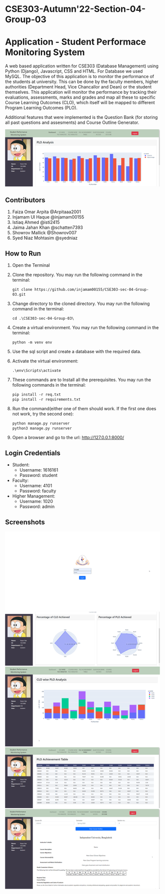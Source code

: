 # CSE303-Autumn'22-Section-04-Group-03

# Application - Student Performace Monitoring System
A web based application written for CSE303 (Database Management) using Python (Django), Javascript, CSS and HTML. For Database we used MySQL. The objective of this application is to monitor the performance of the students at university. This can be done by the faculty members, higher authorities (Department Head, Vice Chancallor and Dean) or the student themselves. This application will monitor the performance by tracking their evaluations, assessments, marks and grades and map all these to specific Course Learning Outcomes (CLO), which itself will be mapped to different Program Learning Outcomes (PLO).

Additional features that were implemented is the Question Bank (for storing all past questions and assesments) and Course Outline Generator.

![Screenshot (002)](images/output1.png)

## Contributors

1.	Faiza Omar Arpita @Arpitaaa2001
2.	Injamam Ul Haque @injamam00155
3.	Istiaq Ahmed  @isti2415
4.	Jaima Jahan Khan @schatten7393
5.	Showrov Mallick @Showrov007
6.	Syed Niaz Mohtasim @syedniaz

<!-- ## Dependencies
* Python
* Django
* Pandas
* Numpy
* Plotly
* Wheel
* MySQL -->

## How to Run
1.  Open the Terminal
2.	Clone the repository. 
    You may run the following command in the terminal:
        
        git clone https://github.com/injamam00155/CSE303-sec-04-Group-03.git

3.	Change directory to the cloned directory.
    You may run the following command in the terminal:

        cd .\CSE303-sec-04-Group-03\ 

4.	Create a virtual environment.
    You may run the following command in the terminal:

        python -m venv env

5.  Use the sql script and create a database with the required data.
6.  Activate the virtual environment:

        .\env\Scripts\activate

7.  These commands are to Install all the prerequisites.
    You may run the following commands in the terminal:

        pip install -r req.txt
        pip install -r requirements.txt

    
8.	Run the command(either one of them should work. If the first one does not work, try the second one): 
    
        python manage.py runserver 
        python3 manage.py runserver

9.	Open a browser and go to the url: http://127.0.0.1:8000/

## Login Credentials
* Student:
    - Username: 1616161
    - Password: student
* Faculty:
    - Username: 4101
    - Password: faculty
* Higher Management:
    - Username: 1020
    - Password: admin

## Screenshots
![Screenshot (001)](images/login.png)
![Screenshot (003)](images/output2.png)
![Screenshot (004)](images/output3.png)
![Screenshot (005)](images/output4.png)
![Screenshot (006)](images/output5.png)
